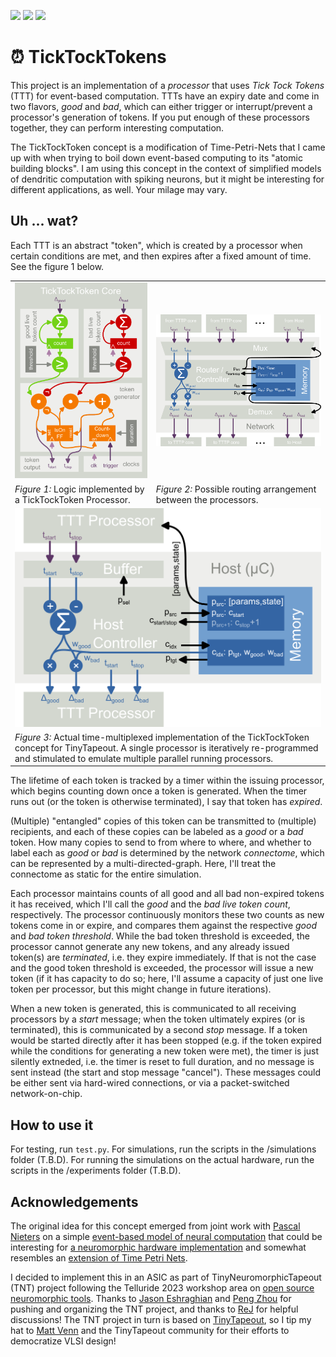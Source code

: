 ![](../../workflows/gds/badge.svg) ![](../../workflows/docs/badge.svg) ![](../../workflows/test/badge.svg)

# ⏰ TickTockTokens
This project is an implementation of a *processor* that uses *Tick Tock Tokens* (TTT) for event-based computation.
TTTs have an expiry date and come in two flavors, *good* and *bad*, which can either trigger or interrupt/prevent a processor's generation of tokens.
If you put enough of these processors together, they can perform interesting computation.

The TickTockToken concept is a modification of Time-Petri-Nets that I came up with when trying to boil down event-based computing to its "atomic building blocks". I am using this concept in the context of simplified models of dendritic computation with spiking neurons, but it might be interesting for different applications, as well.
Your milage may vary.

## Uh ... wat?

Each TTT is an abstract "token", which is created by a processor when certain conditions are met, and then expires after a fixed amount of time. See the figure 1 below.


<table>
    <tr>
        <td>
            <img src="event_processor.png" alt="Logic implemented by a TickTockToken Processor."/>
        </td>
        <td>
            <img src="routing_architecture.png" alt="Possible routing arrangement between the processors."/>
        </td>
    </tr>
    <tr>
        <td>
            <em>Figure 1:</em> Logic implemented by a TickTockToken Processor.
        </td>
        <td>
            <em>Figure 2:</em> Possible routing arrangement between the processors.
        </td>
    </tr>
    <tr>
        <td colspan=2>
            <img src="multiplexed.png" alt="Actual time-multiplexed implementation of the TickTockToken concept for TinyTapeout."/>
        </td>
    </tr>
    <tr>
        <td colspan=2>
           <em>Figure 3:</em> Actual time-multiplexed implementation of the TickTockToken concept for TinyTapeout. 
           A single processor is iteratively re-programmed and stimulated to emulate multiple parallel running processors.
        </td>
    </tr>
</table>

The lifetime of each token is tracked by a timer within the issuing processor, which begins counting down once a token is generated. When the timer runs out (or the token is otherwise terminated), I say that token has *expired*.

(Multiple) "entangled" copies of this token can be transmitted to (multiple) recipients, and each of these copies can be labeled as a *good* or a *bad* token. 
How many copies to send to from where to where, and whether to label each as *good* or *bad* is determined by the network *connectome*, which can be represented by a multi-directed-graph. 
Here, I'll treat the connectome as static for the entire simulation.

Each processor maintains counts of all good and all bad non-expired tokens it has received, which I'll call the *good* and the *bad live token count*, respectively.
The processor continuously monitors these two counts as new tokens come in or expire, and compares them against the respective *good* and *bad token threshold*.
While the bad token threshold is exceeded, the processor cannot generate any new tokens, and any already issued token(s) are *terminated*, i.e. they expire immediately.
If that is not the case and the good token threshold is exceeded, the processor will issue a new token (if it has capacity to do so; here, I'll assume a capacity of just one live token per processor, but this might change in future iterations).

When a new token is generated, this is communicated to all receiving processors by a *start* message; when the token ultimately expires (or is terminated), this is communicated by a second *stop* message. If a token would be started directly after it has been stopped (e.g. if the token expired while the conditions for generating a new token were met), the timer is just silently extneded, i.e. the timer is reset to full duration, and no message is sent instead (the start and stop message "cancel").
These messages could be either sent via hard-wired connections, or via a packet-switched network-on-chip.

## How to use it
For testing, run `test.py`.
For simulations, run the scripts in the /simulations folder (T.B.D).
For running the simulations on the actual hardware, run the scripts in the /experiments folder (T.B.D).

## Acknowledgements
The original idea for this concept emerged from joint work with [Pascal Nieters](https://scholar.google.com/citations?user=Bl2wxiQAAAAJ&hl=en) on a simple [event-based model of neural computation](https://www.frontiersin.org/articles/10.3389/fcogn.2023.1044216/full) that could be interesting for [a neuromorphic hardware implementation](https://dl.acm.org/doi/10.1145/3381755.3381763) and somewhat resembles an [extension of Time Petri Nets](https://dl.acm.org/doi/10.1145/3517343.3517362).

I decided to implement this in an ASIC as part of TinyNeuromorphicTapeout (TNT) project following the Telluride 2023 workshop area on [open source neuromorphic tools](https://sites.google.com/view/telluride-2023/topic-areas/osn23-open-source-neuromorphic-hardware-software-and-wetware).
Thanks to [Jason Eshraghian](https://www.jasoneshraghian.com/) and [Peng Zhou](https://pengzhou.sites.ucsc.edu/) for pushing and organizing the TNT project, and thanks to [ReJ](https://github.com/rejunity/) for helpful discussions!
The TNT project in turn is based on [TinyTapeout](https://tinytapeout.com), so I tip my hat to [Matt Venn](https://twitter.com/matthewvenn) and the TinyTapeout community for their efforts to democratize VLSI design!
